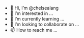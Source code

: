 - 👋 Hi, I’m @chelsealang
- 👀 I’m interested in ...
- 🌱 I’m currently learning ...
- 💞️ I’m looking to collaborate on ...
- 📫 How to reach me ...

<!---
chelsealang/chelsealang is a ✨ special ✨ repository because its `README.md` (this file) appears on your GitHub profile.
You can click the Preview link to take a look at your changes.
--->
